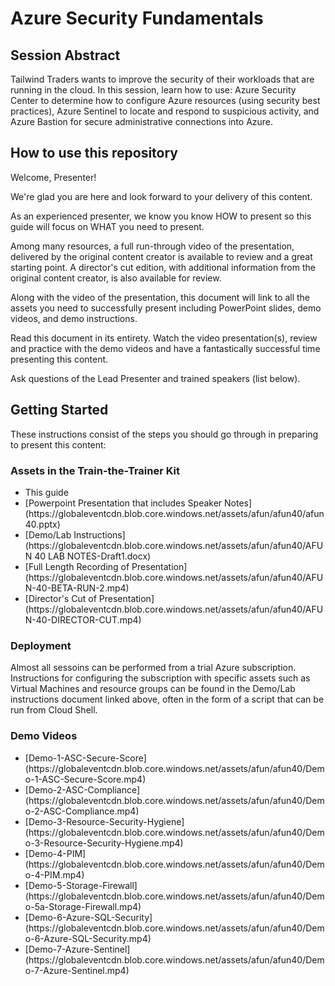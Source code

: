 # Azure Security Fundamentals

## Session Abstract
Tailwind Traders wants to improve the security of their workloads that are running in the cloud. In this session, learn how to use: Azure Security Center to determine how to configure Azure resources (using security best practices), Azure Sentinel to locate and respond to suspicious activity, and Azure Bastion for secure administrative connections into Azure.

## How to use this repository
Welcome, Presenter!

We're glad you are here and look forward to your delivery of this content.

As an experienced presenter, we know you know HOW to present so this guide will focus on WHAT you need to present.

Among many resources, a full run-through video of the presentation, delivered by the original content creator is available to review and a great starting point. A director's cut edition, with additional information from the original content creator, is also available for review.

Along with the video of the presentation, this document will link to all the assets you need to successfully present including PowerPoint slides, demo videos, and demo instructions.

Read this document in its entirety. Watch the video presentation(s), review and practice with the demo videos and have a fantastically successful time presenting this content.

Ask questions of the Lead Presenter and trained speakers (list below).

## Getting Started
These instructions consist of the steps you should go through in preparing to present this content:

### Assets in the Train-the-Trainer Kit

<ul>
<li>This guide</li>
<li>[Powerpoint Presentation that includes Speaker Notes](https://globaleventcdn.blob.core.windows.net/assets/afun/afun40/afun40.pptx)</li>
<li>[Demo/Lab Instructions](https://globaleventcdn.blob.core.windows.net/assets/afun/afun40/AFUN 40 LAB NOTES-Draft1.docx)</li>
<li>[Full Length Recording of Presentation](https://globaleventcdn.blob.core.windows.net/assets/afun/afun40/AFUN-40-BETA-RUN-2.mp4)</li>
<li>[Director's Cut of Presentation](https://globaleventcdn.blob.core.windows.net/assets/afun/afun40/AFUN-40-DIRECTOR-CUT.mp4)</li>
</ul>

### Deployment

Almost all sessoins can be performed from a trial Azure subscription. Instructions for configuring the subscription with specific assets such as Virtual Machines and resource groups can be found in the Demo/Lab instructions document linked above, often in the form of a script that can be run from Cloud Shell. 

### Demo Videos

<ul>
<li>[Demo-1-ASC-Secure-Score](https://globaleventcdn.blob.core.windows.net/assets/afun/afun40/Demo-1-ASC-Secure-Score.mp4)</li>
<li>[Demo-2-ASC-Compliance](https://globaleventcdn.blob.core.windows.net/assets/afun/afun40/Demo-2-ASC-Compliance.mp4)</li>
<li>[Demo-3-Resource-Security-Hygiene](https://globaleventcdn.blob.core.windows.net/assets/afun/afun40/Demo-3-Resource-Security-Hygiene.mp4)</li>
<li>[Demo-4-PIM](https://globaleventcdn.blob.core.windows.net/assets/afun/afun40/Demo-4-PIM.mp4)</li>
<li>[Demo-5-Storage-Firewall](https://globaleventcdn.blob.core.windows.net/assets/afun/afun40/Demo-5a-Storage-Firewall.mp4)</li>
<li>[Demo-6-Azure-SQL-Security](https://globaleventcdn.blob.core.windows.net/assets/afun/afun40/Demo-6-Azure-SQL-Security.mp4)</li>
<li>[Demo-7-Azure-Sentinel](https://globaleventcdn.blob.core.windows.net/assets/afun/afun40/Demo-7-Azure-Sentinel.mp4)</li>
</ul>
